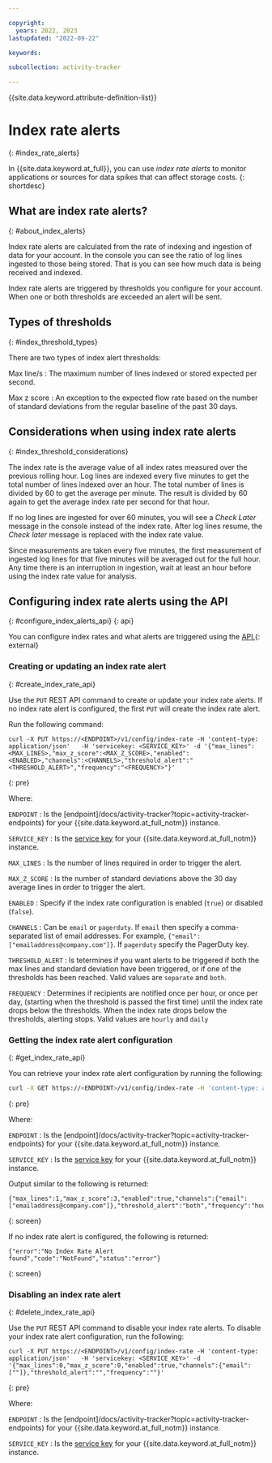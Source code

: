 ```yaml
---

copyright:
  years: 2022, 2023
lastupdated: "2022-09-22"

keywords:

subcollection: activity-tracker

---
```


{{site.data.keyword.attribute-definition-list}}


# Index rate alerts
{: #index_rate_alerts}

In {{site.data.keyword.at_full}}, you can use *index rate alerts* to monitor applications or sources for  data spikes that can affect storage costs.
{: shortdesc}



## What are index rate alerts?
{: #about_index_alerts}

Index rate alerts are calculated from the rate of indexing and ingestion of data for your account. In the console you can see the ratio of log lines ingested to those being stored. That is you can see how much data is being received and indexed.

Index rate alerts are triggered by thresholds you configure for your account. When one or both thresholds are exceeded an alert will be sent.

## Types of thresholds
{: #index_threshold_types}

There are two types of index alert thresholds:

Max line/s
:   The maximum number of lines indexed or stored expected per second.

Max z score
:   An exception to the expected flow rate based on the number of standard deviations from the regular baseline of the past 30 days.

## Considerations when using index rate alerts
{: #index_threshold_considerations}

The index rate is the average value of all index rates measured over the previous rolling hour. Log lines are indexed every five minutes to get the total number of lines indexed over an hour. The total number of lines is divided by 60 to get the average per minute. The result is divided by 60 again to get the average index rate per second for that hour.

If no log lines are ingested for over 60 minutes, you will see a *Check Later* message in the console instead of the index rate. After log lines resume, the *Check later* message is replaced with the index rate value.

Since measurements are taken every five minutes, the first measurement of ingested log lines for that five minutes will be averaged out for the full hour. Any time there is an interruption in ingestion, wait at least an hour before using the index rate value for analysis.



## Configuring index rate alerts using the API
{: #configure_index_alerts_api}
{: api}

You can configure index rates and what alerts are triggered using the [API.]({DomainName}/apidocs/activity-tracker#get-index-rate-alert){: external}

### Creating or updating an index rate alert
{: #create_index_rate_api}

Use the `PUT` REST API command to create or update your index rate alerts. If no index rate alert is configured, the first `PUT` will create the index rate alert.

Run the following command:

```text
curl -X PUT https://<ENDPOINT>/v1/config/index-rate -H 'content-type: application/json'   -H 'servicekey: <SERVICE_KEY>' -d '{"max_lines":<MAX_LINES>,"max_z_score":<MAX_Z_SCORE>,"enabled":<ENABLED>,"channels":<CHANNELS>,"threshold_alert":"<THRESHOLD_ALERT>","frequency":"<FREQUENCY>"}'
```
{: pre}

Where:

`ENDPOINT`
:   Is the [endpoint]/docs/activity-tracker?topic=activity-tracker-endpoints) for your {{site.data.keyword.at_full_notm}} instance.

`SERVICE_KEY`
:   Is the [service key](/docs/activity-tracker?topic=activity-tracker-service_keys) for your {{site.data.keyword.at_full_notm}} instance.

`MAX_LINES`
:   Is the number of lines required in order to trigger the alert.

`MAX_Z_SCORE`
:   Is the number of standard deviations above the 30 day average lines in order to trigger the alert.

`ENABLED`
:   Specify if the index rate configuration is enabled (`true`) or disabled (`false`).

`CHANNELS`
:   Can be `email` or `pagerduty`.  If `email` then specify a comma-separated list of email addresses.  For example, `{"email":["emailaddress@company.com"]}`.  If `pagerduty` specify the PagerDuty key.

`THRESHOLD_ALERT`
:   Is tetermines if you want alerts to be triggered if both the max lines and standard deviation have been triggered, or if one of the thresholds has been reached.  Valid values are `separate` and `both`.

`FREQUENCY`
:   Determines if recipients are notified once per hour, or once per day, (starting when the threshold is passed the first time) until the index rate drops below the thresholds. When the index rate drops below the thresholds, alerting stops.  Valid values are `hourly` and `daily`

### Getting the index rate alert configuration
{: #get_index_rate_api}

You can retrieve your index rate alert configuration by running the following:

```sh
curl -X GET https://<ENDPOINT>/v1/config/index-rate -H 'content-type: application/json'   -H 'servicekey: <SERVICE_KEY>'
```
{: pre}

Where:

`ENDPOINT`
:   Is the [endpoint]/docs/activity-tracker?topic=activity-tracker-endpoints) for your {{site.data.keyword.at_full_notm}} instance.

`SERVICE_KEY`
:   Is the [service key](/docs/activity-tracker?topic=activity-tracker-service_keys) for your {{site.data.keyword.at_full_notm}} instance.

Output similar to the following is returned:

```text
{"max_lines":1,"max_z_score":3,"enabled":true,"channels":{"email":["emailaddress@company.com"]},"threshold_alert":"both","frequency":"hourly"}
```
{: screen}

If no index rate alert is configured, the following is returned:

```text
{"error":"No Index Rate Alert found","code":"NotFound","status":"error"}
```
{: screen}

### Disabling an index rate alert
{: #delete_index_rate_api}

Use the `PUT` REST API command to disable your index rate alerts.  To disable your index rate alert configuration, run the following:

```text
curl -X PUT https://<ENDPOINT>/v1/config/index-rate -H 'content-type: application/json'   -H 'servicekey: <SERVICE_KEY>' -d '{"max_lines":0,"max_z_score":0,"enabled":true,"channels":{"email":[""]},"threshold_alert":"","frequency":""}'
```
{: pre}

Where:

`ENDPOINT`
:   Is the [endpoint]/docs/activity-tracker?topic=activity-tracker-endpoints) for your {{site.data.keyword.at_full_notm}} instance.

`SERVICE_KEY`
:   Is the [service key](/docs/activity-tracker?topic=activity-tracker-service_keys) for your {{site.data.keyword.at_full_notm}} instance.
